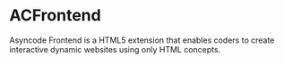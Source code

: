 ACFrontend
==========

Asyncode Frontend is a HTML5 extension that enables coders to create interactive dynamic websites using only HTML concepts.
